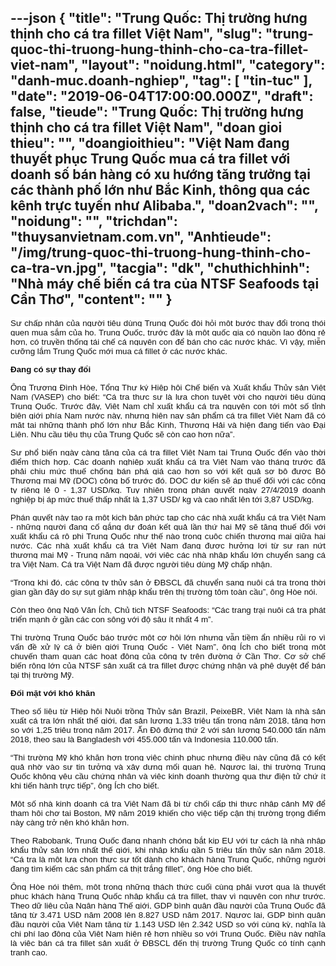---json
{
    "title": "Trung Quốc: Thị trường hưng thịnh cho cá tra fillet Việt Nam",
    "slug": "trung-quoc-thi-truong-hung-thinh-cho-ca-tra-fillet-viet-nam",
    "layout": "noidung.html",
    "category": "danh-muc.doanh-nghiep",
    "tag": [
        "tin-tuc"
    ],
    "date": "2019-06-04T17:00:00.000Z",
    "draft": false,
    "tieude": "Trung Quốc: Thị trường hưng thịnh cho cá tra fillet Việt Nam",
    "doan gioi thieu": "",
    "doangioithieu": "Việt Nam đang thuyết phục Trung Quốc mua cá tra fillet với doanh số bán hàng có xu hướng tăng trưởng tại các thành phố lớn như Bắc Kinh, thông qua các kênh trực tuyến như Alibaba.",
    "doan2vach": "",
    "noidung": "",
    "trichdan": "thuysanvietnam.com.vn",
    "Anhtieude": "/img/trung-quoc-thi-truong-hung-thinh-cho-ca-tra-vn.jpg",
    "tacgia": "dk",
    "chuthichhinh": "Nhà máy chế biến cá tra của NTSF Seafoods tại Cần Thơ",
    "__content__": ""
}
---
<p style="text-align:justify"><span style="background-color:white"><span style="font-size:10.0pt"><span style="font-family:&quot;Arial&quot;,sans-serif"><span style="color:#111111">Sự chấp nhận của người ti&ecirc;u d&ugrave;ng Trung Quốc đ&ograve;i hỏi một bước thay đổi trong th&oacute;i quen mua sắm của họ. Trung Quốc, trước đ&acirc;y l&agrave; một quốc gia c&oacute; nguồn lao động rẻ hơn, c&oacute; truyền thống t&aacute;i chế c&aacute; nguy&ecirc;n con để b&aacute;n cho c&aacute;c nước kh&aacute;c. V&igrave; vậy, miễn cưỡng lắm Trung Quốc mới mua c&aacute; fillet ở c&aacute;c nước kh&aacute;c.</span></span></span></span></p>

<p style="text-align:justify"><span style="background-color:white"><strong><span style="font-size:10.0pt"><span style="font-family:&quot;Arial&quot;,sans-serif"><span style="color:#111111">Đang c&oacute; sự thay đổi</span></span></span></strong></span></p>

<p style="text-align:justify"><span style="background-color:white"><span style="font-size:10.0pt"><span style="font-family:&quot;Arial&quot;,sans-serif"><span style="color:#111111">&Ocirc;ng Trương Đ&igrave;nh H&ograve;e, Tổng Thư k&yacute; Hiệp hội Chế biến v&agrave; Xuất khẩu Thủy sản Việt Nam (VASEP) cho biết: &ldquo;C&aacute; tra thực sự l&agrave; lựa chọn tuyệt vời cho người ti&ecirc;u d&ugrave;ng Trung Quốc. Trước đ&acirc;y, Việt Nam chỉ xuất khẩu c&aacute; tra nguy&ecirc;n con tới một số tỉnh bi&ecirc;n giới ph&iacute;a Nam nước n&agrave;y, nhưng hiện nay sản phẩm c&aacute; tra fillet Việt Nam đ&atilde; c&oacute; mặt tại những th&agrave;nh phố lớn như Bắc Kinh, Thượng Hải v&agrave; hiện đang tiến v&agrave;o Đại Li&ecirc;n. Nhu cầu ti&ecirc;u thụ của Trung Quốc sẽ c&ograve;n cao hơn nữa&rdquo;.</span></span></span></span></p>

<p style="text-align:justify"><span style="background-color:white"><span style="font-size:10.0pt"><span style="font-family:&quot;Arial&quot;,sans-serif"><span style="color:#111111">Sự phổ biến ng&agrave;y c&agrave;ng tăng của c&aacute; tra fillet Việt Nam tại Trung Quốc đến v&agrave;o thời điểm th&iacute;ch hợp. C&aacute;c doanh nghiệp xuất khẩu c&aacute; tra Việt Nam v&agrave;o th&aacute;ng trước đ&atilde; phải chịu mức thuế chống b&aacute;n ph&aacute; gi&aacute; cao hơn so với kết quả sơ bộ được Bộ Thương mại Mỹ (DOC) c&ocirc;ng bố trước đ&oacute;. DOC dự kiến ​​sẽ &aacute;p thuế đối với c&aacute;c c&ocirc;ng ty ri&ecirc;ng lẻ 0 - 1,37 USD/kg. Tuy nhi&ecirc;n trong ph&aacute;n quyết ng&agrave;y 27/4/2019 doanh nghiệp bị &aacute;p mức thuế thấp nhất l&agrave; 1,37 USD/ kg v&agrave; cao nhất l&ecirc;n tới 3,87 USD/kg.</span></span></span></span></p>

<p style="text-align:justify"><span style="background-color:white"><span style="font-size:10.0pt"><span style="font-family:&quot;Arial&quot;,sans-serif"><span style="color:#111111">Ph&aacute;n quyết n&agrave;y tạo ra một kịch bản phức tạp cho c&aacute;c nh&agrave; xuất khẩu c&aacute; tra Việt Nam - những người đang cố gắng dự đo&aacute;n kết quả lần thứ hai Mỹ sẽ tăng thuế đối với xuất khẩu c&aacute; r&ocirc; phi Trung Quốc như thế n&agrave;o trong cuộc chiến thương mại giữa hai nước. C&aacute;c nh&agrave; xuất khẩu c&aacute; tra Việt Nam đang được hưởng lợi từ sự rạn nứt thương mại Mỹ - Trung năm ngo&aacute;i, với việc c&aacute;c nh&agrave; nhập khẩu lớn chuyển sang c&aacute; tra Việt Nam. C&aacute; tra Việt Nam đ&atilde; được người ti&ecirc;u d&ugrave;ng Mỹ chấp nhận.</span></span></span></span></p>

<p style="text-align:justify"><span style="background-color:white"><span style="font-size:10.0pt"><span style="font-family:&quot;Arial&quot;,sans-serif"><span style="color:#111111">&ldquo;Trong khi đ&oacute;, c&aacute;c c&ocirc;ng ty thủy sản ở ĐBSCL đ&atilde; chuyển sang nu&ocirc;i c&aacute; tra trong thời gian gần đ&acirc;y do sự sụt giảm nhập khẩu tr&ecirc;n thị trường t&ocirc;m to&agrave;n cầu&rdquo;, &ocirc;ng H&ograve;e n&oacute;i.</span></span></span></span></p>

<p style="text-align:justify"><span style="background-color:white"><span style="font-size:10.0pt"><span style="font-family:&quot;Arial&quot;,sans-serif"><span style="color:#111111">C&ograve;n theo &ocirc;ng Ng&ocirc; Văn &Iacute;ch, Chủ tịch NTSF Seafoods: &ldquo;C&aacute;c trang trại nu&ocirc;i c&aacute; tra ph&aacute;t triển mạnh ở gần c&aacute;c con s&ocirc;ng với độ s&acirc;u &iacute;t nhất 4 m&rdquo;.</span></span></span></span></p>

<p style="text-align:justify"><span style="background-color:white"><span style="font-size:10.0pt"><span style="font-family:&quot;Arial&quot;,sans-serif"><span style="color:#111111">Thị trường Trung Quốc b&aacute;o trước một cơ hội lớn nhưng vẫn tiềm ẩn nhiều rủi ro v&igrave; vấn đề xử l&yacute; c&aacute; ở bi&ecirc;n giới Trung Quốc - Việt Nam&rdquo;, &ocirc;ng &Iacute;ch cho biết trong một chuyến tham quan c&aacute;c hoạt động của c&ocirc;ng ty tr&ecirc;n đường ở Cần Thơ. Cơ sở chế biến rộng lớn của NTSF sản xuất c&aacute; tra fillet được chứng nhận v&agrave; ph&ecirc; duyệt để b&aacute;n tại thị trường Mỹ.</span></span></span></span></p>

<p style="text-align:justify"><span style="background-color:white"><strong><span style="font-size:10.0pt"><span style="font-family:&quot;Arial&quot;,sans-serif"><span style="color:#111111">Đối mặt với kh&oacute; khăn</span></span></span></strong></span></p>

<p style="text-align:justify"><span style="background-color:white"><span style="font-size:10.0pt"><span style="font-family:&quot;Arial&quot;,sans-serif"><span style="color:#111111">Theo số liệu từ Hiệp hội Nu&ocirc;i trồng Thủy sản Brazil, PeixeBR, Việt Nam l&agrave; nh&agrave; sản xuất c&aacute; tra lớn nhất thế giới, đạt sản lượng 1,33 triệu tấn trong năm 2018, tăng hơn so với 1,25 triệu trong năm 2017. Ấn Độ đứng thứ 2 với sản lượng 540.000 tấn năm 2018, theo sau l&agrave; Bangladesh với 455.000 tấn v&agrave; Indonesia 110.000 tấn.</span></span></span></span></p>

<p style="text-align:justify"><span style="background-color:white"><span style="font-size:10.0pt"><span style="font-family:&quot;Arial&quot;,sans-serif"><span style="color:#111111">&ldquo;Thị trường Mỹ kh&oacute; khăn hơn trong việc chinh phục nhưng điều n&agrave;y cũng đ&atilde; c&oacute; kết quả nhờ v&agrave;o sự tin tưởng v&agrave; x&acirc;y dựng mối quan hệ. Ngược lại, thị trường Trung Quốc kh&ocirc;ng y&ecirc;u cầu chứng nhận v&agrave; việc kinh doanh thường qua thư điện tử chứ &iacute;t khi tiến h&agrave;nh trực tiếp&rdquo;, &ocirc;ng &Iacute;ch cho biết.</span></span></span></span></p>

<p style="text-align:justify"><span style="background-color:white"><span style="font-size:10.0pt"><span style="font-family:&quot;Arial&quot;,sans-serif"><span style="color:#111111">Một số nh&agrave; kinh doanh c&aacute; tra Việt Nam đ&atilde; bị từ chối cấp thị thực nhập cảnh Mỹ để tham hội chợ tại Boston, Mỹ năm 2019 khiến cho việc tiếp cận thị trường trọng điểm n&agrave;y c&agrave;ng trở n&ecirc;n kh&oacute; khăn hơn.</span></span></span></span></p>

<p style="text-align:justify"><span style="background-color:white"><span style="font-size:10.0pt"><span style="font-family:&quot;Arial&quot;,sans-serif"><span style="color:#111111">Theo Rabobank, Trung Quốc đang nhanh ch&oacute;ng bắt kịp EU với tư c&aacute;ch l&agrave; nh&agrave; nhập khẩu thủy sản lớn nhất thế giới, khi nhập khẩu gần 5 triệu tấn thủy sản năm 2018. &ldquo;C&aacute; tra l&agrave; một lựa chọn thực sự tốt d&agrave;nh cho kh&aacute;ch h&agrave;ng Trung Quốc, những người đang t&igrave;m kiếm c&aacute;c sản phẩm c&aacute; thịt trắng fillet&rdquo;, &ocirc;ng H&ograve;e cho biết.</span></span></span></span></p>

<p style="text-align:justify"><span style="background-color:white"><span style="font-size:10.0pt"><span style="font-family:&quot;Arial&quot;,sans-serif"><span style="color:#111111">&Ocirc;ng H&ograve;e n&oacute;i th&ecirc;m, một trong những th&aacute;ch thức cuối c&ugrave;ng phải vượt qua l&agrave; thuyết phục kh&aacute;ch h&agrave;ng Trung Quốc nhập khẩu c&aacute; tra fillet, thay v&igrave; nguy&ecirc;n con như trước. Theo dữ liệu của Ng&acirc;n h&agrave;ng Thế giới, GDP b&igrave;nh qu&acirc;n đầu người của Trung Quốc đ&atilde; tăng từ 3.471 USD năm 2008 l&ecirc;n 8.827 USD năm 2017. Ngược lại, GDP b&igrave;nh qu&acirc;n đầu người của Việt Nam tăng từ 1.143 USD l&ecirc;n 2.342 USD so với c&ugrave;ng kỳ, nghĩa l&agrave; chi ph&iacute; lao động của Việt Nam hiện rẻ hơn nhiều so với Trung Quốc. Điều n&agrave;y nghĩa l&agrave; việc b&aacute;n c&aacute; tra fillet sản xuất ở ĐBSCL đến thị trường Trung Quốc c&oacute; t&iacute;nh cạnh tranh cao.</span></span></span></span></p>
